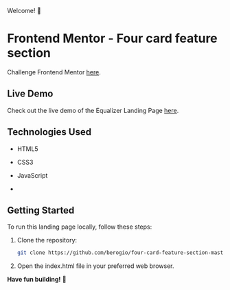 Welcome! 👋
# Frontend Mentor - Four card feature section
Challenge Frontend Mentor [here](https://www.frontendmentor.io/challenges/four-card-feature-section-weK1eFYK). 

## Live Demo

Check out the live demo of the Equalizer Landing Page [here](https://berogio.github.io/four-card-feature-section-master/).


## Technologies Used

- HTML5
- CSS3
- JavaScript

- 
## Getting Started

To run this landing page locally, follow these steps:

1. Clone the repository:

   ```bash
   git clone https://github.com/berogio/four-card-feature-section-master.git
2. Open the index.html file in your preferred web browser.


**Have fun building!** 🚀

